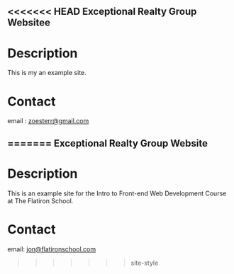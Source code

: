 <<<<<<< HEAD
Exceptional Realty Group Websitee
---

# Description 

This is my an example site. 

# Contact

email : zoesterr@gmail.com

=======
Exceptional Realty Group Website
---

# Description

This is an example site for the Intro to Front-end Web Development Course at The Flatiron School.

# Contact

email: jon@flatironschool.com
>>>>>>> site-style
